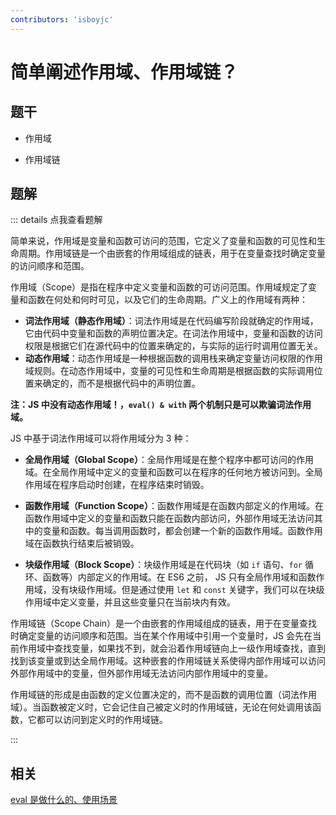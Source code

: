 ```yaml
---
contributors: 'isboyjc'
---
```


# 简单阐述作用域、作用域链？


## 题干

- 作用域

- 作用域链



## 题解

::: details 点我查看题解

简单来说，作用域是变量和函数可访问的范围，它定义了变量和函数的可见性和生命周期。作用域链是一个由嵌套的作用域组成的链表，用于在变量查找时确定变量的访问顺序和范围。

作用域（Scope）是指在程序中定义变量和函数的可访问范围。作用域规定了变量和函数在何处和何时可见，以及它们的生命周期。广义上的作用域有两种：

- **词法作用域（静态作用域）**：词法作用域是在代码编写阶段就确定的作用域，它由代码中变量和函数的声明位置决定。在词法作用域中，变量和函数的访问权限是根据它们在源代码中的位置来确定的，与实际的运行时调用位置无关。
- **动态作用域**：动态作用域是一种根据函数的调用栈来确定变量访问权限的作用域规则。在动态作用域中，变量的可见性和生命周期是根据函数的实际调用位置来确定的，而不是根据代码中的声明位置。

**注：JS 中没有动态作用域！，`eval() & with` 两个机制只是可以欺骗词法作用域。**

JS 中基于词法作用域可以将作用域分为 3 种：

- **全局作用域（Global Scope）**：全局作用域是在整个程序中都可访问的作用域。在全局作用域中定义的变量和函数可以在程序的任何地方被访问到。全局作用域在程序启动时创建，在程序结束时销毁。

- **函数作用域（Function Scope）**：函数作用域是在函数内部定义的作用域。在函数作用域中定义的变量和函数只能在函数内部访问，外部作用域无法访问其中的变量和函数。每当调用函数时，都会创建一个新的函数作用域。函数作用域在函数执行结束后被销毁。

- **块级作用域（Block Scope）**：块级作用域是在代码块（如 `if` 语句、`for` 循环、函数等）内部定义的作用域。在 ES6 之前， JS 只有全局作用域和函数作用域，没有块级作用域。但是通过使用 `let` 和 `const` 关键字，我们可以在块级作用域中定义变量，并且这些变量只在当前块内有效。


作用域链（Scope Chain）是一个由嵌套的作用域组成的链表，用于在变量查找时确定变量的访问顺序和范围。当在某个作用域中引用一个变量时，JS 会先在当前作用域中查找变量，如果找不到，就会沿着作用域链向上一级作用域查找，直到找到该变量或到达全局作用域。这种嵌套的作用域链关系使得内部作用域可以访问外部作用域中的变量，但外部作用域无法访问内部作用域中的变量。

作用域链的形成是由函数的定义位置决定的，而不是函数的调用位置（词法作用域）。当函数被定义时，它会记住自己被定义时的作用域链，无论在何处调用该函数，它都可以访问到定义时的作用域链。

:::


## 相关

[eval 是做什么的、使用场景](../120other/120110_eval.md)